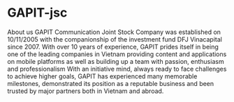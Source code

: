 # GAPIT-jsc
About us GAPIT Communication Joint Stock Company was established on 10/11/2005 with the companionship of the investment fund DFJ Vinacapital since 2007. With over 10 years of experience, GAPIT prides itself in being one of the leading companies in  Vietnam providing content and applications on mobile platforms as well as building up a team with passion, enthusiasm and professionalism With an initiative mind, always ready to face challenges to achieve higher goals, GAPIT has experienced many memorable milestones, demonstrated its position as a reputable business and been trusted by major partners both in Vietnam and abroad.
